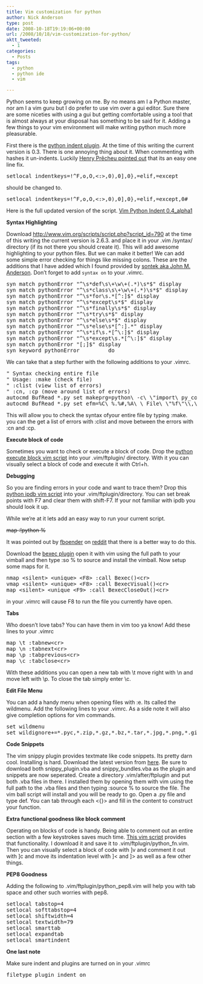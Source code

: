 ```yaml
---
title: Vim customization for python
author: Nick Anderson
type: post
date: 2008-10-18T19:19:06+00:00
url: /2008/10/18/vim-customization-for-python/
aktt_tweeted:
  - 1
categories:
  - Posts
tags:
  - python
  - python ide
  - vim

---
```

Python seems to keep growing on me. By no means am I a Python master, nor am I a vim guru but I do prefer to use vim over a gui editor. Sure there are some niceties with using a gui but getting comfortable using a tool that is almost always at your disposal has something to be said for it. Adding a few things to your vim environment will make writing python much more pleasurable.<!--more-->

First there is the [python indent plugin][1]. At the time of this writing the current version is 0.3. There is one annoying thing about it. When commenting with hashes it un-indents. Luckily <span class="author"><a href="http://henry.precheur.org/2008/4/18/Indenting%20Python%20with%20VIM.html">Henry Prêcheu pointed out</a> that its an easy one line fix.</span>

<pre class="brush: bash; title: ; notranslate" title="">setlocal indentkeys=!^F,o,O,&lt;:&gt;,0),0],0},=elif,=except
</pre>

should be changed to.

<pre class="brush: bash; title: ; notranslate" title="">setlocal indentkeys=!^F,o,O,&lt;:&gt;,0),0],0},=elif,=except,0#
</pre>

Here is the full updated version of the script. [Vim Python Indent 0.4_alpha1][2]

**Syntax Highlighting**

Download http://www.vim.org/scripts/script.php?script_id=790 at the time of this writing the current version is 2.6.3. and place it in your .vim /syntax/ directory (if its not there you should create it). This will add awesome highlighting to your python files. But we can make it better! We can add some simple error checking for things like missing colons. These are the additions that I have added which I found provided by [sontek aka John M. Anderson][3]. Don&#8217;t forget to add `syntax on` to your .vimrc.

<pre class="brush: bash; title: ; notranslate" title="">syn match pythonError "^\s*def\s\+\w\+(.*)\s*$" display
syn match pythonError "^\s*class\s\+\w\+(.*)\s*$" display
syn match pythonError "^\s*for\s.*[^:]$" display
syn match pythonError "^\s*except\s*$" display
syn match pythonError "^\s*finally\s*$" display
syn match pythonError "^\s*try\s*$" display
syn match pythonError "^\s*else\s*$" display
syn match pythonError "^\s*else\s*[^:].*" display
syn match pythonError "^\s*if\s.*[^\:]$" display
syn match pythonError "^\s*except\s.*[^\:]$" display
syn match pythonError "[;]$" display
syn keyword pythonError         do
</pre>

We can take that a step further with the following additions to your .vimrc.

<pre class="brush: bash; title: ; notranslate" title="">" Syntax checking entire file
" Usage: :make (check file)
" :clist (view list of errors)
" :cn, :cp (move around list of errors)
autocmd BufRead *.py set makeprg=python\ -c\ \"import\ py_compile,sys;\ sys.stderr=sys.stdout;\ py_compile.compile(r'%')\"
autocmd BufRead *.py set efm=%C\ %.%#,%A\ \ File\ \"%f\"\\,\ line\ %l%.%#,%Z%[%^\ ]%\\@=%m
</pre>

This will allow you to check the syntax ofyour entire file by typing :make. you can the get a list of errors with :clist and move between the errors with :cn and :cp.

**Execute block of code**
  
Sometimes you want to check or execute a block of code. Drop the [python execute block vim script][4] into your .vim/ftplugin/ directory. With it you can visually select a block of code and execute it with Ctrl+h.

**Debugging**
  
So you are finding errors in your code and want to trace them? Drop this [python ipdb vim script][5] into your .vim/ftplugin/directory. You can set break points with F7 and clear them with shift-F7. If your not familiar with ipdb you should look it up.

While we&#8217;re at it lets add an easy way to run your current script.
  
<span style="text-decoration: line-through;">map <f8> :!python %<cr></span>
  
It was pointed out by [fboender][6] on [reddit][7] that there is a better way to do this.

Download the [bexec plugin][8] open it with vim using the full path to your vimball and then type :so % to source and install the vimball. Now setup some maps for it.

<pre class="brush: bash; title: ; notranslate" title="">nmap &lt;silent&gt; &lt;unique&gt; &lt;F8&gt; :call Bexec()&lt;cr&gt;
vmap &lt;silent&gt; &lt;unique&gt; &lt;F8&gt; :call BexecVisual()&lt;cr&gt;
map &lt;silent&gt; &lt;unique &lt;F9&gt; :call BexecCloseOut()&lt;cr&gt;</pre>

in your .vimrc will cause F8 to run the file you currently have open.

**Tabs**
  
Who doesn&#8217;t love tabs? You can have them in vim too ya know! Add these lines to your .vimrc

<pre class="brush: bash; title: ; notranslate" title="">map \t :tabnew&lt;cr&gt;
map \n :tabnext&lt;cr&gt;
map \p :tabprevious&lt;cr&gt;
map \c :tabclose&lt;cr&gt;
</pre>

With these additions you can open a new tab with \t move right with \n and move left with \p. To close the tab simply enter \c.

**Edit File Menu**
  
You can add a handy menu when opening files with :e. Its called the wildmenu. Add the following lines to your .vimrc. As a side note it will also give completion options for vim commands.

<pre class="brush: bash; title: ; notranslate" title="">set wildmenu
set wildignore+=*.pyc,*.zip,*.gz,*.bz,*.tar,*.jpg,*.png,*.gif,*.avi,*.wmv,*.ogg,*.mp3,*.mov
</pre>

**Code Snippets**
  
The vim snippy plugin provides textmate like code snippets. Its pretty darn cool. Installing is hard. Download the latest version from [here][9]. Be sure to download both snippy\_plugin.vba and snippy\_bundles.vba as the plugin and snippets are now seperated. Create a directory .vim/after/ftplugin and put both .vba files in there. I installed them by opening them with vim using the full path to the .vba files and then typing :source % to source the file. The vim ball script will install and you will be ready to go. Open a .py file and type def<tab>. You can tab through each <{}> and fill in the content to construct your function.

**Extra functional goodness like block comment**

Operating on blocks of code is handy. Being able to comment out an entire section with a few keystrokes saves much time. [This vim script][10] provides that functionality. I download it and save it to .vim/ftplugin/python_fn.vim.  Then you can visually select a block of code with ]v and comment it out with ]c and move its indentation level with ]< and ]> as well as a few other things.

**PEP8 Goodness**

Adding the following to .vim/ftplugin/python_pep8.vim will help you with tab space and other such worries with pep8.

<pre class="brush: bash; title: ; notranslate" title="">setlocal tabstop=4
setlocal softtabstop=4
setlocal shiftwidth=4
setlocal textwidth=79
setlocal smarttab
setlocal expandtab
setlocal smartindent
</pre>

**One last note**
  
Make sure indent and plugins are turned on in your .vimrc

<pre class="brush: bash; title: ; notranslate" title="">filetype plugin indent on
</pre>

 [1]: http://www.vim.org/scripts/script.php?script_id=974
 [2]: http://www.cmdln.org/images/wp-content/uploads/2008/10/python.vim
 [3]: http://blog.sontek.net
 [4]: http://www.cmdln.org/images/wp-content/uploads/2008/10/python_exec_block.vim
 [5]: http://www.cmdln.org/images/wp-content/uploads/2008/10/python_ipdb.vim
 [6]: http://www.reddit.com/user/fboender/
 [7]: http://www.reddit.com/r/Python/comments/785vt/vim_customization_for_python/
 [8]: http://www.vim.org/scripts/script.php?script_id=1788
 [9]: http://www.vim.org/scripts/script.php?script_id=1318
 [10]: http://www.vim.org/scripts/script.php?script_id=30
